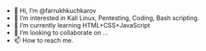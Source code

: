- 👋 Hi, I’m @farrukhkuchkarov
- 👀 I’m interested in Kali Linux, Pentesting, Coding, Bash scripting.
- 🌱 I’m currently learning HTML+CSS+JavaScript
- 💞️ I’m looking to collaborate on ...
- 📫 How to reach me.

<!---
farrukhkuchkarov/farrukhkuchkarov is a ✨ special ✨ repository because its `README.md` (this file) appears on your GitHub profile.
You can click the Preview link to take a look at your changes.
--->
